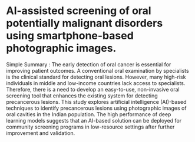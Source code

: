 # AI-assisted screening of oral potentially malignant disorders using smartphone-based photographic images.
Simple Summary :
The early detection of oral cancer is essential for improving patient outcomes. A conventional oral examination by specialists is the clinical standard for detecting oral lesions. However, many high-risk individuals in middle and low-income countries lack access to specialists. Therefore, there is a need to develop an easy-to-use, non-invasive oral screening tool that enhances the existing system for detecting precancerous lesions. This study explores artificial intelligence (AI)-based techniques to identify precancerous lesions using photographic images of oral cavities in the Indian population. The high performance of deep learning models suggests that an AI-based solution can be deployed for community screening programs in low-resource settings after further improvement and validation.

